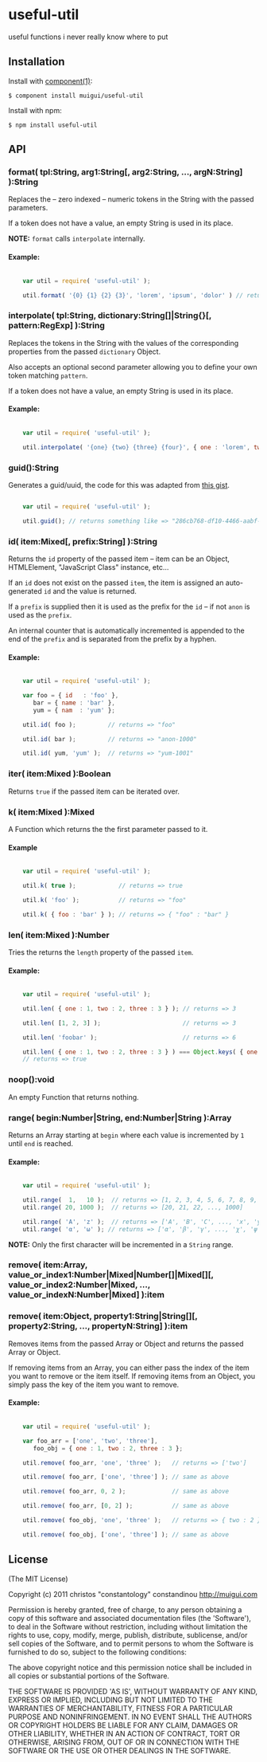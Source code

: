 
# useful-util

  useful functions i never really know where to put

## Installation

  Install with [component(1)](http://component.io):

    $ component install muigui/useful-util

  Install with npm:

    $ npm install useful-util

## API

### format( tpl:String, arg1:String[, arg2:String, ..., argN:String] ):String
Replaces the – zero indexed – numeric tokens in the String with the passed parameters.

If a token does not have a value, an empty String is used in its place.

**NOTE:** `format` calls `interpolate` internally.

#### Example:

```javascript

	var util = require( 'useful-util' );

    util.format( '{0} {1} {2} {3}', 'lorem', 'ipsum', 'dolor' ) // returns => "lorem ipsum dolor "

```

### interpolate( tpl:String, dictionary:String[]|String{}[, pattern:RegExp] ):String
Replaces the tokens in the String with the values of the corresponding properties from the passed `dictionary` Object.

Also accepts an optional second parameter allowing you to define your own token matching `pattern`.

If a token does not have a value, an empty String is used in its place.

#### Example:

```javascript

	var util = require( 'useful-util' );

    util.interpolate( '{one} {two} {three} {four}', { one : 'lorem', two : 'ipsum', three : 'dolor' } ) // returns => "lorem ipsum dolor "

```

### guid():String
Generates a guid/uuid, the code for this was adapted from [this gist](https://gist.github.com/2295777).

```javascript

	var util = require( 'useful-util' );

	util.guid(); // returns something like => "286cb768-df10-4466-aabf-f5cb4ba406a2"

```

### id( item:Mixed[, prefix:String] ):String
Returns the `id` property of the passed item – item can be an Object, HTMLElement, "JavaScript Class" instance, etc...

If an `id` does not exist on the passed `item`, the item is assigned an auto-generated `id` and the value is returned.

If a `prefix` is supplied then it is used as the prefix for the `id` – if not `anon` is used as the `prefix`.

An internal counter that is automatically incremented is appended to the end of the `prefix` and is separated from the prefix by a hyphen.

#### Example:

```javascript

	var util = require( 'useful-util' );

    var foo = { id   : 'foo' },
       bar = { name : 'bar' },
       yum = { nam  : 'yum' };

    util.id( foo );         // returns => "foo"

    util.id( bar );         // returns => "anon-1000"

    util.id( yum, 'yum' );  // returns => "yum-1001"

```

### iter( item:Mixed ):Boolean
Returns `true` if the passed item can be iterated over.

### k( item:Mixed ):Mixed
A Function which returns the the first parameter passed to it.

#### Example

```javascript

	var util = require( 'useful-util' );

    util.k( true );            // returns => true

    util.k( 'foo' );           // returns => "foo"

    util.k( { foo : 'bar' } ); // returns => { "foo" : "bar" }

```

### len( item:Mixed ):Number
Tries the returns the `length` property of the passed `item`.

#### Example:

```javascript

	var util = require( 'useful-util' );

    util.len( { one : 1, two : 2, three : 3 } ); // returns => 3

    util.len( [1, 2, 3] );                       // returns => 3

    util.len( 'foobar' );                        // returns => 6

    util.len( { one : 1, two : 2, three : 3 } ) === Object.keys( { one : 1, two : 2, three : 3 } ).length
    // returns => true

```

### noop():void
An empty Function that returns nothing.

### range( begin:Number|String, end:Number|String ):Array
Returns an Array starting at `begin` where each value is incremented by `1` until `end` is reached.

#### Example:

```javascript

	var util = require( 'useful-util' );

    util.range(  1,   10 );  // returns => [1, 2, 3, 4, 5, 6, 7, 8, 9, 10]
    util.range( 20, 1000 );  // returns => [20, 21, 22, ..., 1000]

    util.range( 'A', 'z' );  // returns => ['A', 'B', 'C', ..., 'x', 'y', 'z']
    util.range( 'α', 'ω' ); // returns => ['α', 'β', 'γ', ..., 'χ', 'ψ', 'ω']

```

**NOTE:** Only the first character will be incremented in a `String` range.

### remove( item:Array, value_or_index1:Number|Mixed|Number[]|Mixed[][, value_or_index2:Number|Mixed, ..., value_or_indexN:Number|Mixed] ):item
### remove( item:Object, property1:String|String[][, property2:String, ..., propertyN:String] ):item
Removes items from the passed Array or Object and returns the passed Array or Object.

If removing items from an Array, you can either pass the index of the item you want to remove or the item itself.
If removing items from an Object, you simply pass the key of the item you want to remove.

#### Example:

```javascript

	var util = require( 'useful-util' );

    var foo_arr = ['one', 'two', 'three'],
       foo_obj = { one : 1, two : 2, three : 3 };

    util.remove( foo_arr, 'one', 'three' );   // returns => ['two']

    util.remove( foo_arr, ['one', 'three'] ); // same as above

    util.remove( foo_arr, 0, 2 );             // same as above

    util.remove( foo_arr, [0, 2] );           // same as above

    util.remove( foo_obj, 'one', 'three' );   // returns => { two : 2 }

    util.remove( foo_obj, ['one', 'three'] ); // same as above

```

## License

(The MIT License)

Copyright (c) 2011 christos "constantology" constandinou http://muigui.com

Permission is hereby granted, free of charge, to any person obtaining a copy of this software and associated documentation files (the 'Software'), to deal in the Software without restriction, including without limitation the rights to use, copy, modify, merge, publish, distribute, sublicense, and/or sell copies of the Software, and to permit persons to whom the Software is furnished to do so, subject to the following conditions:

The above copyright notice and this permission notice shall be included in all copies or substantial portions of the Software.

THE SOFTWARE IS PROVIDED 'AS IS', WITHOUT WARRANTY OF ANY KIND, EXPRESS OR IMPLIED, INCLUDING BUT NOT LIMITED TO THE WARRANTIES OF MERCHANTABILITY, FITNESS FOR A PARTICULAR PURPOSE AND NONINFRINGEMENT. IN NO EVENT SHALL THE AUTHORS OR COPYRIGHT HOLDERS BE LIABLE FOR ANY CLAIM, DAMAGES OR OTHER LIABILITY, WHETHER IN AN ACTION OF CONTRACT, TORT OR OTHERWISE, ARISING FROM, OUT OF OR IN CONNECTION WITH THE SOFTWARE OR THE USE OR OTHER DEALINGS IN THE SOFTWARE.

